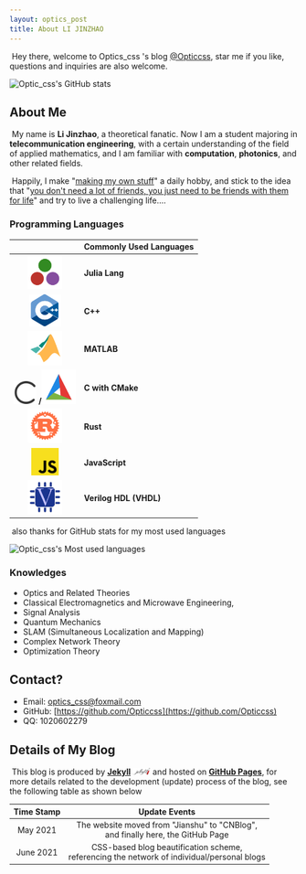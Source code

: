 ```yaml
---
layout: optics_post
title: About LI JINZHAO
---
```


​	Hey there, welcome to Optics_css 's blog [@Opticcss](https://opticcss.github.io/), star me if you like, questions and inquiries are also welcome.

![Optic_css's GitHub stats](https://github-readme-stats.vercel.app/api?username=Opticcss&show_icons=true&theme=radical)

## **About Me**

​	My name is **Li Jinzhao**, a theoretical fanatic. Now I am a student majoring in **telecommunication engineering**, with a certain understanding of the field of applied mathematics, and I am familiar with **computation**, **photonics**, and other related fields.

​	Happily, I make "<u>making my own stuff</u>" a daily hobby, and stick to the idea that "<u>you don't need a lot of friends, you just need to be friends with them for life</u>" and try to live a challenging life....

### Programming Languages

|                                                              | **Commonly Used Languages** |
| :----------------------------------------------------------: | --------------------------- |
| <img src="..\static\img\julialang.svg" alt="julialang" style="zoom:15%;" /> | **Julia Lang**              |
| <img src="..\static\img\cpplang.svg" alt="cpplang" style="zoom:14%;" /> | **C++**                     |
| <img src="..\static\img\matlablang.svg" alt="matlablang" style="zoom:15%;" /> | **MATLAB**                  |
| <img src="..\static\img\clang.svg" alt="clang" style="zoom:10%;" /> **/**<img src="..\static\img\cmake.svg" alt="cmake" style="zoom:15%;" /> | **C with CMake**            |
| <img src="..\static\img\rustlang.svg" alt="rustlang" style="zoom: 15%;" /> | **Rust**                    |
| <img src="..\static\img\javascriptlang.svg" alt="javascriptlang" style="zoom:12%;" /> | **JavaScript**              |
| <img src="..\static\img\veriloglang.svg" alt="veriloglang" style="zoom:15%;" /> | **Verilog HDL (VHDL)**      |

​	also thanks for GitHub stats for my most used languages

![Optic_css's Most used languages](https://github-readme-stats.vercel.app/api/top-langs/?username=Opticcss&layout=compact&hide_border=true&langs_count=10)

### Knowledges

- Optics and Related Theories
- Classical Electromagnetics and Microwave Engineering,
- Signal Analysis
- Quantum Mechanics
- SLAM (Simultaneous Localization and Mapping)
- Complex Network Theory
- Optimization Theory

## **Contact?**

- Email: [optics_css@foxmail.com](mailto:optics_css@foxmail.com)
- GitHub: [https://github.com/Opticcss](https://github.com/Opticcss)
- QQ: 1020602279

## **Details of My Blog**

​	This blog is produced by [**Jekyll**](https://jekyllrb.com/) <img src="..\static\img\jekyll.svg" alt="jekyll" style="zoom:3%;" /> and hosted on [**GitHub Pages**](https://pages.github.com/), for more details related to the development (update) process of the blog, see the following table as shown below

| **Time Stamp** |                      **Update Events**                       |
| :------------: | :----------------------------------------------------------: |
|    May 2021    | The website moved from "Jianshu" to "CNBlog",<br />and finally here, the GitHub Page |
|   June 2021    | CSS-based blog beautification scheme,<br />referencing the network of individual/personal blogs |
